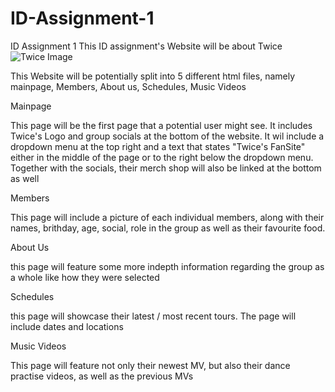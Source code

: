# ID-Assignment-1

ID Assignment 1
This ID assignment's Website will be about Twice
![Twice Image](images/new_twice_logo_x300.avif)

This Website will be potentially split into 5 different html files, namely mainpage, Members, About us, Schedules, Music Videos

Mainpage

This page will be the first page that a potential user might see. It includes Twice's Logo and group socials at the bottom of the website. It wil include a dropdown menu at the top right and a text that states "Twice's FanSite" either in the middle of the page or to the right below the dropdown menu. Together with the socials, their merch shop will also be linked at the bottom as well

Members

This page will include a picture of each individual members, along with their names, brithday, age, social, role in the group as well as their favourite food.

About Us

this page will feature some more indepth information regarding the group as a whole like how they were selected

Schedules

this page will showcase their latest / most recent tours. The page will include dates and locations

Music Videos

This page will feature not only their newest MV, but also their dance practise videos, as well as the previous MVs
